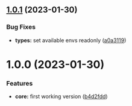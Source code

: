 ## [1.0.1](https://github.com/nfroidure/application-services/compare/v1.0.0...v1.0.1) (2023-01-30)


### Bug Fixes

* **types:** set available envs readonly ([a0a3119](https://github.com/nfroidure/application-services/commit/a0a3119b1930509171cbb59438538dbe9db112b5))



# 1.0.0 (2023-01-30)


### Features

* **core:** first working version ([b4d2fdd](https://github.com/nfroidure/application-services/commit/b4d2fddd8ebfe37701e189e1a34657c9ea413e92))



